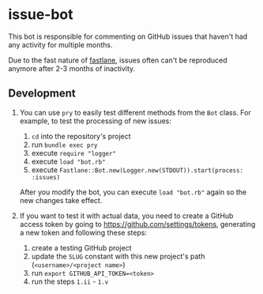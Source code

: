 # issue-bot

This bot is responsible for commenting on GitHub issues that haven't had any activity for multiple months. 

Due to the fast nature of [fastlane](https://fastlane.tools), issues often can't be reproduced anymore after 2-3 months of inactivity. 

## Development

1. You can use `pry` to easily test different methods from the `Bot` class. For example, to test the processing of new issues:

    1. `cd` into the repository's project
    2. run `bundle exec pry`
    3. execute `require "logger"`
    4. execute `load "bot.rb"`
    5. execute `Fastlane::Bot.new(Logger.new(STDOUT)).start(process: :issues)`

    After you modify the bot, you can execute `load "bot.rb"` again so the new changes take effect.

2. If you want to test it with actual data, you need to create a GitHub access token by going to https://github.com/settings/tokens, generating a new token and following these steps:

    1. create a testing GitHub project
    2. update the `SLUG` constant with this new project's path (`<username>/<project name>`)
    3. run `export GITHUB_API_TOKEN=<token>`
    4. run the steps `1.ii` - `1.v`
